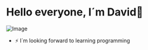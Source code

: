 # Hello everyone, I´m David👋

 ![Image](https://github.com/user-attachments/assets/6da1dd03-a752-4115-b13a-b2adbdfc1da0)

- ⚡ I´m looking forward to learning programming
